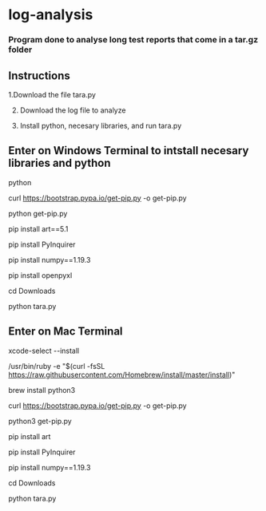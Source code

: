 # log-analysis

### Program done to analyse long test reports that come in a tar.gz folder 


## Instructions
1.Download the file tara.py 

2. Download the log file to analyze 

3. Install python, necesary libraries, and run tara.py


## Enter on Windows Terminal to intstall necesary libraries and python

python

curl https://bootstrap.pypa.io/get-pip.py -o get-pip.py

python get-pip.py

pip install art==5.1

pip install PyInquirer


pip install numpy==1.19.3

 pip install openpyxl

cd Downloads

python tara.py



## Enter on Mac Terminal

xcode-select --install

/usr/bin/ruby -e "$(curl -fsSL https://raw.githubusercontent.com/Homebrew/install/master/install)"

brew install python3

curl https://bootstrap.pypa.io/get-pip.py -o get-pip.py

python3 get-pip.py

pip install art

pip install PyInquirer

pip install numpy==1.19.3

cd Downloads

python tara.py







